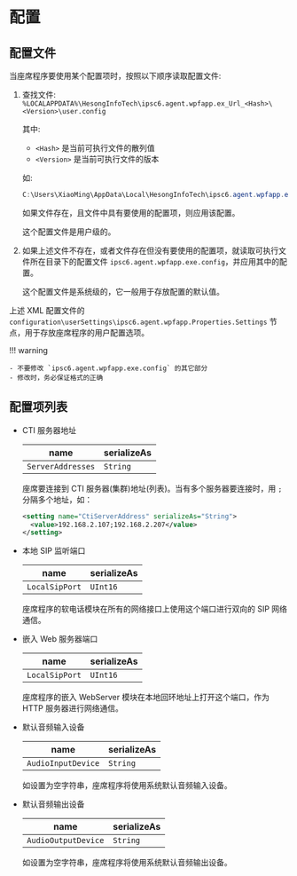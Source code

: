 # 配置

## 配置文件

当座席程序要使用某个配置项时，按照以下顺序读取配置文件:

1. 查找文件: `%LOCALAPPDATA%\HesongInfoTech\ipsc6.agent.wpfapp.ex_Url_<Hash>\<Version>\user.config`

    其中:

    - `<Hash>` 是当前可执行文件的散列值
    - `<Version>` 是当前可执行文件的版本

    如:

    ```powershell
    C:\Users\XiaoMing\AppData\Local\HesongInfoTech\ipsc6.agent.wpfapp.ex_Url_ui3sld3rvnbni5b2w0bkdv3bqklj3fwi\1.0.1.3\user.config
    ```

    如果文件存在，且文件中具有要使用的配置项，则应用该配置。

    这个配置文件是用户级的。

1. 如果上述文件不存在，或者文件存在但没有要使用的配置项，就读取可执行文件所在目录下的配置文件 `ipsc6.agent.wpfapp.exe.config`，并应用其中的配置。

    这个配置文件是系统级的，它一般用于存放配置的默认值。

上述 XML 配置文件的 `configuration\userSettings\ipsc6.agent.wpfapp.Properties.Settings` 节点，用于存放座席程序的用户配置选项。

!!! warning

    - 不要修改 `ipsc6.agent.wpfapp.exe.config` 的其它部分
    - 修改时，务必保证格式的正确

## 配置项列表

-   CTI 服务器地址

    | name              | serializeAs |
    | ----------------- | ----------- |
    | `ServerAddresses` | `String`    |

    座席要连接到 CTI 服务器(集群)地址(列表)。当有多个服务器要连接时，用 `;` 分隔多个地址，如：

    ```xml
    <setting name="CtiServerAddress" serializeAs="String">
      <value>192.168.2.107;192.168.2.207</value>
    </setting>
    ```

-   本地 SIP 监听端口

    | name           | serializeAs |
    | -------------- | ----------- |
    | `LocalSipPort` | `UInt16`    |

    座席程序的软电话模块在所有的网络接口上使用这个端口进行双向的 SIP 网络通信。

-   嵌入 Web 服务器端口

    | name           | serializeAs |
    | -------------- | ----------- |
    | `LocalSipPort` | `UInt16`    |

    座席程序的嵌入 WebServer 模块在本地回环地址上打开这个端口，作为 HTTP 服务器进行网络通信。

-   默认音频输入设备

    | name               | serializeAs |
    | ------------------ | ----------- |
    | `AudioInputDevice` | `String`    |

    如设置为空字符串，座席程序将使用系统默认音频输入设备。

-   默认音频输出设备

    | name                | serializeAs |
    | ------------------- | ----------- |
    | `AudioOutputDevice` | `String`    |

    如设置为空字符串，座席程序将使用系统默认音频输出设备。
